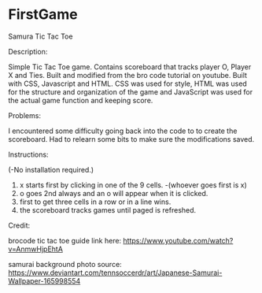 # FirstGame

Samura Tic Tac Toe

Description: 

Simple Tic Tac Toe game. Contains scoreboard that tracks player O, Player X and Ties. Built and modified from the bro code tutorial on youtube. Built with CSS, Javascript and HTML. CSS was used for style, HTML was used for the structure and organization of the game and JavaScript was used for the actual game function and keeping score. 

Problems:

I encountered some difficulty going back into the code to to create the scoreboard. Had to relearn some bits to make sure the modifications saved. 

Instructions:

(-No installation required.)

1. x starts first by clicking in one of the 9 cells. 
-(whoever goes first is x)
2. o goes 2nd always and an o will appear when it is clicked.
3. first to get three cells in a row or in a line wins.
4. the scoreboard tracks games until paged is refreshed.

Credit: 

brocode tic tac toe guide link here: https://www.youtube.com/watch?v=AnmwHjpEhtA

samurai background photo source: https://www.deviantart.com/tennsoccerdr/art/Japanese-Samurai-Wallpaper-165998554